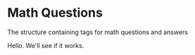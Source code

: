 # Math Questions
 The structure containing tags for math questions and answers

Hello. We'll see if it works.